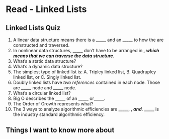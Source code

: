 # Read - Linked Lists

## Linked Lists Quiz

1. A linear data structure means there is a _____ and an _____ to how the are constructed and traversed.
2. In nonlinear data structures, _____ don’t have to be arranged in _____, which means that we can traverse the data structure_____.
3. What’s a static data structure?
4. What’s a dynamic data structure?
5. The simplest type of linked list is: A. Tripley linked list, B. Quadrupley linked list, or C. Singly linked list.
6. Doubly linked lists have _two references_ contained in each node. Those are _____ node and _____ node.
7. What’s a circular linked list?
8. Big O describes the _____ of an _____ or_____.
9. The Order of Growth represents what?
10. The 3 ways to analyze algorithmic efficiencies are _____, _____, and_____. _____ is the industry standard algorithmic efficiency.

## Things I want to know more about
